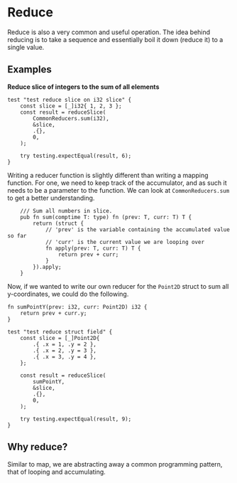 # Reduce

Reduce is also a very common and useful operation. The idea behind reducing is to take a sequence and essentially boil it down (reduce it) to a single value.

## Examples

**Reduce slice of integers to the sum of all elements**

```zig
test "test reduce slice on i32 slice" {
    const slice = [_]i32{ 1, 2, 3 };
    const result = reduceSlice(
        CommonReducers.sum(i32),
        &slice,
        .{},
        0,
    );

    try testing.expectEqual(result, 6);
}
```

Writing a reducer function is slightly different than writing a mapping function. For one, we need to keep track of the accumulator, and as such it needs to be a parameter to the function. We can look at `CommonReducers.sum` to get a better understanding.

```zig{6-8}
    /// Sum all numbers in slice.
    pub fn sum(comptime T: type) fn (prev: T, curr: T) T {
        return (struct {
            // 'prev' is the variable containing the accumulated value so far
            // 'curr' is the current value we are looping over
            fn apply(prev: T, curr: T) T {
                return prev + curr;
            }
        }).apply;
    }

```

Now, if we wanted to write our own reducer for the `Point2D` struct to sum all y-coordinates, we could do the following.

```zig
fn sumPointY(prev: i32, curr: Point2D) i32 {
    return prev + curr.y;
}

test "test reduce struct field" {
    const slice = [_]Point2D{
        .{ .x = 1, .y = 2 },
        .{ .x = 2, .y = 3 },
        .{ .x = 3, .y = 4 },
    };
    
    const result = reduceSlice(
        sumPointY,
        &slice,
        .{},
        0,
    );

    try testing.expectEqual(result, 9);
}
```

## Why reduce?

Similar to map, we are abstracting away a common programming pattern, that of looping and accumulating.

